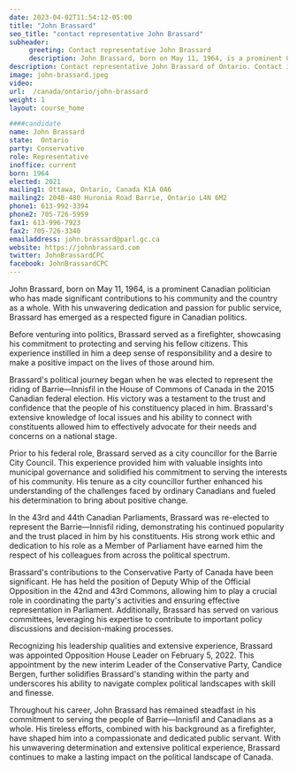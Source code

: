 ```yaml
---
date: 2023-04-02T11:54:12-05:00
title: "John Brassard"
seo_title: "contact representative John Brassard"
subheader:
     greeting: Contact representative John Brassard
     description: John Brassard, born on May 11, 1964, is a prominent Canadian politician who has made significant contributions to his community and the country as a whole.
description: Contact representative John Brassard of Ontario. Contact information for John Brassard includes email address, phone number, and mailing address.
image: john-brassard.jpeg
video:
url:  /canada/ontario/john-brassard
weight: 1
layout: course_home

####candidate
name: John Brassard
state:	Ontario
party: Conservative
role: Representative
inoffice: current
born: 1964
elected: 2021
mailing1: Ottawa, Ontario, Canada K1A 0A6
mailing2: 204B-480 Huronia Road Barrie, Ontario L4N 6M2
phone1: 613-992-3394
phone2: 705-726-5959
fax1: 613-996-7923
fax2: 705-726-3340
emailaddress: john.brassard@parl.gc.ca
website: https://johnbrassard.com
twitter: JohnBrassardCPC
facebook: JohnBrassardCPC
---
```


John Brassard, born on May 11, 1964, is a prominent Canadian politician who has made significant contributions to his community and the country as a whole. With his unwavering dedication and passion for public service, Brassard has emerged as a respected figure in Canadian politics.

Before venturing into politics, Brassard served as a firefighter, showcasing his commitment to protecting and serving his fellow citizens. This experience instilled in him a deep sense of responsibility and a desire to make a positive impact on the lives of those around him.

Brassard's political journey began when he was elected to represent the riding of Barrie—Innisfil in the House of Commons of Canada in the 2015 Canadian federal election. His victory was a testament to the trust and confidence that the people of his constituency placed in him. Brassard's extensive knowledge of local issues and his ability to connect with constituents allowed him to effectively advocate for their needs and concerns on a national stage.

Prior to his federal role, Brassard served as a city councillor for the Barrie City Council. This experience provided him with valuable insights into municipal governance and solidified his commitment to serving the interests of his community. His tenure as a city councillor further enhanced his understanding of the challenges faced by ordinary Canadians and fueled his determination to bring about positive change.

In the 43rd and 44th Canadian Parliaments, Brassard was re-elected to represent the Barrie—Innisfil riding, demonstrating his continued popularity and the trust placed in him by his constituents. His strong work ethic and dedication to his role as a Member of Parliament have earned him the respect of his colleagues from across the political spectrum.

Brassard's contributions to the Conservative Party of Canada have been significant. He has held the position of Deputy Whip of the Official Opposition in the 42nd and 43rd Commons, allowing him to play a crucial role in coordinating the party's activities and ensuring effective representation in Parliament. Additionally, Brassard has served on various committees, leveraging his expertise to contribute to important policy discussions and decision-making processes.

Recognizing his leadership qualities and extensive experience, Brassard was appointed Opposition House Leader on February 5, 2022. This appointment by the new interim Leader of the Conservative Party, Candice Bergen, further solidifies Brassard's standing within the party and underscores his ability to navigate complex political landscapes with skill and finesse.

Throughout his career, John Brassard has remained steadfast in his commitment to serving the people of Barrie—Innisfil and Canadians as a whole. His tireless efforts, combined with his background as a firefighter, have shaped him into a compassionate and dedicated public servant. With his unwavering determination and extensive political experience, Brassard continues to make a lasting impact on the political landscape of Canada.
